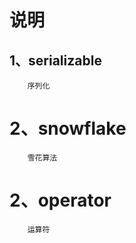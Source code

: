# 说明
## 1、serializable
        序列化
        
# 2、snowflake
        雪花算法
        
# 2、operator
        运算符 
        